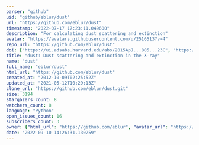 ```yaml
---
parser: "github"
uid: "github/eblur/dust"
url: "https://github.com/eblur/dust"
timestamp: "2022-07-17 17:23:11.049600"
description: "For calculating dust scattering and extinction"
avatar: "https://avatars.githubusercontent.com/u/2516513?v=4"
repo_url: "https://github.com/eblur/dust"
doi: ["https://ui.adsabs.harvard.edu/abs/2015ApJ...805...23C", "https://ui.adsabs.harvard.edu/abs/2015ascl.soft03005C/abstract"]
title: "dust: Dust scattering and extinction in the X-ray"
name: "dust"
full_name: "eblur/dust"
html_url: "https://github.com/eblur/dust"
created_at: "2012-10-09T02:25:52Z"
updated_at: "2021-05-12T10:29:13Z"
clone_url: "https://github.com/eblur/dust.git"
size: 3194
stargazers_count: 8
watchers_count: 8
language: "Python"
open_issues_count: 16
subscribers_count: 3
owner: {"html_url": "https://github.com/eblur", "avatar_url": "https://avatars.githubusercontent.com/u/2516513?v=4", "login": "eblur", "type": "User"}
date: "2022-09-10 14:26:31.130259"
---
```

